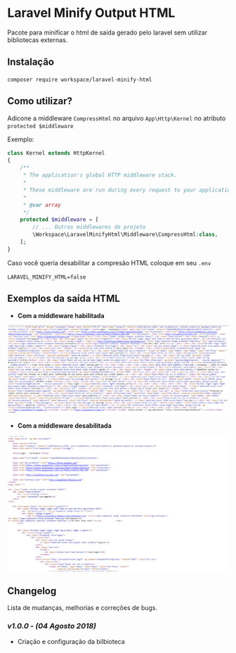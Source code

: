 # Laravel Minify Output HTML

Pacote para minificar o html de saída gerado pelo laravel sem utilizar bibliotecas externas.

## Instalação

`composer require workspace/laravel-minify-html`

## Como utilizar?

Adicone a middleware `CompressHtml` no arquivo `App\Http\Kernel` no atributo `protected $middleware`

Exemplo:

```php
class Kernel extends HttpKernel
{
    /**
     * The application's global HTTP middleware stack.
     *
     * These middleware are run during every request to your application.
     *
     * @var array
     */
    protected $middleware = [
        // ... Outras middlewares do projeto
        \Workspace\LaravelMinifyHtml\Middleware\CompressHtml:class,
    ];
}
```

Caso você queria desabilitar a compresão HTML coloque em seu `.env`

``
LARAVEL_MINIFY_HTML=false
``

## Exemplos da saída HTML

- **Com a middleware habilitada**

![With middleware](images/with_middleware.PNG?raw=true "With middleware")

- **Com a middleware desabilitada**

![Without middleware](images/without_middleware.PNG?raw=true "Without middleware")

## Changelog

Lista de mudanças, melhorias e correções de bugs. 

### *v1.0.0 - (04 Agosto 2018)*

- Criação e configuração da bilbioteca 